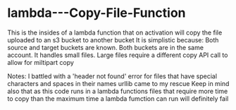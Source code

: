 # lambda---Copy-File-Function
This is the insides of a lambda function that on activation will copy the file 
uploaded to an s3 bucket to another bucket
It is simplistic because:
Both source and target buckets are known.
Both buckets are in the same account.
It handles small files. 
Large files require a different copy API call to allow for miltipart copy

Notes:
I battled with a 'header not found' error for files that have special characters and spaces in their names
urllib came to my rescue
Keep in mind also that as this code runs in a lambda functions files that require more time to copy than the maximum time a lambda fumction can run will definitely fail
